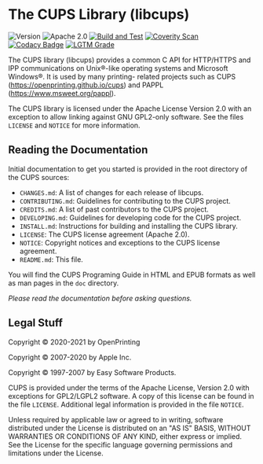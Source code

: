 The CUPS Library (libcups)
==========================

![Version](https://img.shields.io/github/v/release/michaelrsweet/libcups?include_prereleases)
![Apache 2.0](https://img.shields.io/github/license/michaelrsweet/libcups)
[![Build and Test](https://github.com/michaelrsweet/libcups/workflows/Build%20and%20Test/badge.svg)](https://github.com/michaelrsweet/libcups/actions/workflows/build.yml)
[![Coverity Scan](https://img.shields.io/coverity/scan/23806)](https://scan.coverity.com/projects/michaelrsweet-libcups)
[![Codacy Badge](https://app.codacy.com/project/badge/Grade/4ea68dc02692436b82541b6f232eba66)](https://www.codacy.com/gh/michaelrsweet/libcups/dashboard?utm_source=github.com&amp;utm_medium=referral&amp;utm_content=michaelrsweet/libcups&amp;utm_campaign=Badge_Grade)
[![LGTM Grade](https://img.shields.io/lgtm/grade/cpp/github/michaelrsweet/libcups)](https://lgtm.com/projects/g/michaelrsweet/libcups/?mode=list)

The CUPS library (libcups) provides a common C API for HTTP/HTTPS and IPP communications
on Unix®-like operating systems and Microsoft Windows®.  It is used by many printing-
related projects such as CUPS (<https://openprinting.github.io/cups>) and PAPPL
(<https://www.msweet.org/pappl>).

The CUPS library is licensed under the Apache License Version 2.0 with an exception to
allow linking against GNU GPL2-only software.  See the files `LICENSE` and `NOTICE` for
more information.


Reading the Documentation
-------------------------

Initial documentation to get you started is provided in the root directory of
the CUPS sources:

- `CHANGES.md`: A list of changes for each release of libcups.
- `CONTRIBUTING.md`: Guidelines for contributing to the CUPS project.
- `CREDITS.md`: A list of past contributors to the CUPS project.
- `DEVELOPING.md`: Guidelines for developing code for the CUPS project.
- `INSTALL.md`: Instructions for building and installing the CUPS library.
- `LICENSE`: The CUPS license agreement (Apache 2.0).
- `NOTICE`: Copyright notices and exceptions to the CUPS license agreement.
- `README.md`: This file.

You will find the CUPS Programing Guide in HTML and EPUB formats as well as man pages in
the `doc` directory.

*Please read the documentation before asking questions.*


Legal Stuff
-----------

Copyright © 2020-2021 by OpenPrinting

Copyright © 2007-2020 by Apple Inc.

Copyright © 1997-2007 by Easy Software Products.

CUPS is provided under the terms of the Apache License, Version 2.0 with
exceptions for GPL2/LGPL2 software.  A copy of this license can be found in the
file `LICENSE`.  Additional legal information is provided in the file `NOTICE`.

Unless required by applicable law or agreed to in writing, software distributed
under the License is distributed on an "AS IS" BASIS, WITHOUT WARRANTIES OR
CONDITIONS OF ANY KIND, either express or implied.  See the License for the
specific language governing permissions and limitations under the License.
